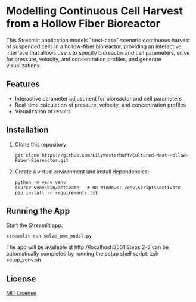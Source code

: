 # Modelling Continuous Cell Harvest from a Hollow Fiber Bioreactor

This Streamlit application models "best-case" scenario continuous harvest of suspended cells in a hollow-fiber bioreactor, providing an interactive interface that allows users to specify bioreactor and cell parameters, solve for pressure, velocity, and concentration profiles, and generate visualizations.

## Features

- Interactive parameter adjustment for bioreactor and cell parameters
- Real-time calculation of pressure, velocity, and concentration profiles
- Visualization of results 

## Installation

1. Clone this repository:
   ```
   git clone https://github.com/LilyWesterhoff/Cultured-Meat-Hollow-Fiber-Bioreactor.git
   ```

2. Create a virtual environment and install dependencies:
   ```
   python -m venv venv
   source venv/bin/activate   # On Windows: venv\Scripts\activate
   pip install -r requirements.txt
   ```

## Running the App

Start the Streamlit app:
```
streamlit run solve_pmm_model.py
```

The app will be available at http://localhost:8501
Steps 2-3 can be automatically completed by running the setup shell script: zsh setup_venv.sh 

## License

[MIT License](LICENSE)